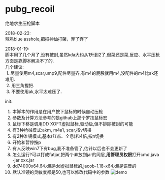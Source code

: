 # pubg_recoil
绝地求生压枪脚本

2018-02-23:<br>
辣鸡blue asshole,把把神仙打架，弃了弃了<br>

2018-01-19: <br>
脚本用了几个月了,没有被封,虽然kda大约从1升到2了,但菜还是菜,反应、水平压枪方面是靠脚本解决不了的.<br>
几个建议:<br>
  1. 尽量使用m4,scar,ump9,配件尽量齐,有m4的屁股就用m4,没配件的m4比ak还难用.<br>
  2. 用三角握把.<br>
  3. 不要使用ak,水平太难压了.<br>

init: 
  1. 本脚本的作用是在用户按下鼠标的时候自动压枪
  2. 参数及计算方法参考的是github上那个罗技鼠标宏
  3. 鼠标下移是调用DD XOFT虚拟鼠标,驱动级,但不排除被封的可能
  4. 有3种枪械模式:akm, m4a1, scar,按v切换
  5. 有2种准镜模式,基本(红点、全息)和4倍,按n切换
  6. 开始和暂停按p
  7. 有人反映win7下有bug,我不准备管了,估计以后也不会更新了
  8. 怎么运行?可以打成fatjar,把两个dll放到jar的同层,**用管理员权限**打开cmd,java -jar xxx.jar
  9. dd74000x64.64.dll是dd虚拟鼠标的,jacob-1.18-x64.dll是语音的
  10. 默认准镜的灵敏度都是50,也可以修改代码中的参数
![demo](ab.gif)
